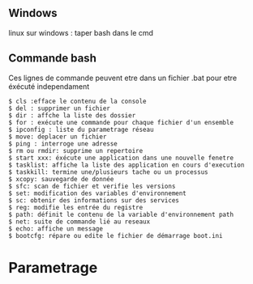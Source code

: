 ## Windows

linux sur windows : taper bash dans le cmd

## Commande bash


Ces lignes de commande peuvent etre dans un fichier .bat pour etre éxécuté independament

    $ cls :efface le contenu de la console
    $ del : supprimer un fichier
    $ dir : affche la liste des dossier
    $ for : exécute une commande pour chaque fichier d'un ensemble
    $ ipconfig : liste du parametrage réseau
    $ move: deplacer un fichier
    $ ping : interroge une adresse
    $ rm ou rmdir: supprime un repertoire
    $ start xxx: éxécute une application dans une nouvelle fenetre
    $ tasklist: affiche la liste des application en cours d'execution
    $ taskkill: termine une/plusieurs tache ou un processus
    $ xcopy: sauvegarde de donnée
    $ sfc: scan de fichier et verifie les versions
    $ set: modification des variables d'environnement
    $ sc: obtenir des informations sur des services
    $ reg: modifie les entrée du registre
    $ path: définit le contenu de la variable d'environnement path
    $ net: suite de commande lié au reseaux
    $ echo: affiche un message
    $ bootcfg: répare ou edite le fichier de démarrage boot.ini

# Parametrage
